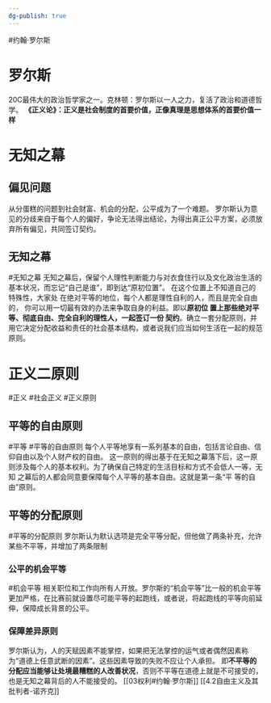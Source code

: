 ```yaml
---
dg-publish: true
---
```


#约翰·罗尔斯 
# 罗尔斯
20C最伟大的政治哲学家之一。克林顿：罗尔斯以一人之力，复活了政治和道德哲学。
**《正义论》：正义是社会制度的首要价值，正像真理是思想体系的首要价值一样**
# 无知之幕
## 偏见问题
从分蛋糕的问题到社会财富、机会的分配，公平成为了一个难题。
罗尔斯认为意见的分歧来自于每个人的偏好，争论无法得出结论，为得出真正公平方案，必须放弃所有偏见，共同签订契约。
## 无知之幕
#无知之幕
无知之幕后，保留个人理性判断能力与对衣食住行以及文化政治生活的基本状况，而忘记“自己是谁”，即到达“原初位置”。
在这个位置上不知道自己的特殊性，⼤家处 在绝对平等的地位，每个⼈都是理性⾃利的⼈，⽽且是完全⾃由的， 你可以⽤⼀切最有效的办法来争取⾃⾝的利益。即以**原初位 置上那些绝对平等、彻底⾃由、完全⾃利的理性⼈，⼀起签订一份 契约**。确立一套分配原则，并用它决定分配收益和责任的社会基本结构，或者说我们应当如何生活在一起的规范原则。
# 正义二原则
#正义 #社会正义  #正义原则
## 平等的自由原则
#平等 #平等的自由原则
每个人平等地享有一系列基本的自由，包括言论自由、信仰自由以及个人财产权的自由。
这一原则的得出基于在无知之幕落下后，这一原则涉及每个人的基本权利。为了确保⾃⼰特定的⽣活⽬标和⽅式不会低⼈⼀等，⽆知 之幕后的⼈都会同意要保障每个⼈平等的基本⾃由。这就是第⼀条“平 等的⾃由”原则。
## 平等的分配原则
#平等的分配原则
罗尔斯认为默认选项是完全平等分配，但他做了两条补充，允许某些不平等，并增加了两条限制
### 公平的机会平等
#机会平等
相关职位和工作向所有人开放。罗尔斯的“机会平等”比一般的机会平等更加严格，在比赛前就设置尽可能平等的起跑线，或者说，将起跑线的平等向前延伸，保障成长背景的公平。
### 保障差异原则
罗尔斯认为，人的天赋因素不能掌控，如果把无法掌控的运气或者偶然因素称为“道德上任意武断的因素”。这些因素导致的失败不应让个人承担。
即**不平等的分配应当能够让处境最糟糕的人改善状况**，否则不平等在道德上就是不可接受的，也是无知之幕背后的人不能接受的。
[[03权利#约翰·罗尔斯]]
[[4.2自由主义及其批判者-诺齐克]]